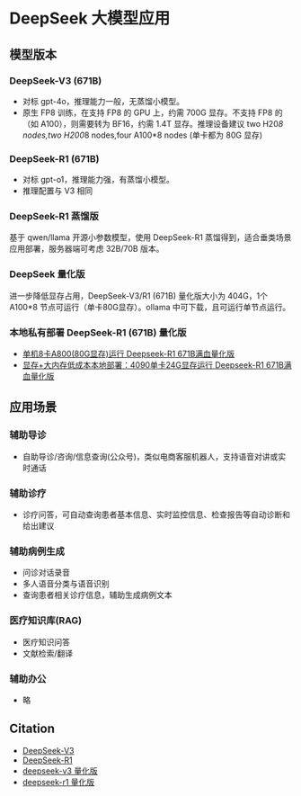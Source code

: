 # DeepSeek 大模型应用

## 模型版本

### DeepSeek-V3 (671B)

* 对标 gpt-4o，推理能力一般，无蒸馏小模型。
* 原生 FP8 训练，在支持 FP8 的 GPU 上，约需 700G 显存。不支持 FP8 的（如 A100），则需要转为 BF16，约需 1.4T 显存。推理设备建议 two H20*8 nodes,two H200*8 nodes,four A100*8 nodes (单卡都为 80G 显存)

### DeepSeek-R1 (671B)

* 对标 gpt-o1，推理能力强，有蒸馏小模型。
* 推理配置与 V3 相同

### DeepSeek-R1 蒸馏版

基于 qwen/llama 开源小参数模型，使用 DeepSeek-R1 蒸馏得到，适合垂类场景应用部署，服务器端可考虑 32B/70B 版本。

### DeepSeek 量化版

进一步降低显存占用，DeepSeek-V3/R1 (671B) 量化版大小为 404G，1个 A100*8 节点可运行（单卡80G显存）。ollama 中可下载，且可运行单节点运行。

### 本地私有部署 DeepSeek-R1 (671B) 量化版

* [单机8卡A800(80G显存)运行 Deepseek-R1 671B满血量化版](https://www.cnblogs.com/zhayujie/p/18719199)
* [显存+大内存低成本本地部署：4090单卡24G显存运行 Deepseek-R1 671B满血量化版](https://deepseek.csdn.net/67b6ab573c9cd21f4cb8d9ce.html)

## 应用场景

### 辅助导诊
* 自助导诊/咨询/信息查询(公众号)，类似电商客服机器人，支持语音对讲或实时通话

### 辅助诊疗
* 诊疗问答，可自动查询患者基本信息、实时监控信息、检查报告等自动诊断和给出建议

### 辅助病例生成
* 问诊对话录音
* 多人语音分类与语音识别
* 查询患者相关诊疗信息，辅助生成病例文本

### 医疗知识库(RAG)
* 医疗知识问答
* 文献检索/翻译

### 辅助办公
* 略

## Citation

* [DeepSeek-V3](https://github.com/deepseek-ai/DeepSeek-V3)
* [DeepSeek-R1](https://github.com/deepseek-ai/DeepSeek-R1)
* [deepseek-v3 量化版](https://ollama.com/library/deepseek-v3)
* [deepseek-r1 量化版](https://ollama.com/library/deepseek-r1)
